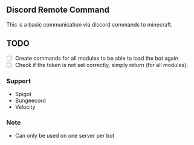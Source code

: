 ## Discord Remote Command
This is a basic communication via discord commands to minecraft.

## TODO
* [ ] Create commands for all modules to be able to load the bot again
* [ ] Check if the token is not set correctly, simply return (for all modules). 

### Support
* Spigot
* Bungeecord
* Velocity

### Note
* Can only be used on one server per bot
